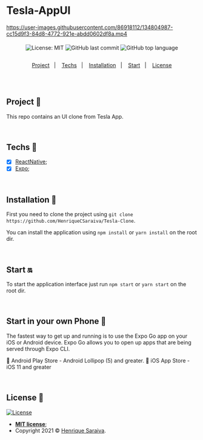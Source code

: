 # Tesla-AppUI

https://user-images.githubusercontent.com/86918112/134804987-cc15d9f3-84d8-4772-921e-abdd0602df8a.mp4


<div align="center" style="margin: 20px; text-align: center">

  ![License: MIT](https://img.shields.io/badge/License-MIT-yellow.svg)
  ![GitHub last commit](https://img.shields.io/github/last-commit/HenriqueCSaraiva/Tesla-AppUI?color=green&style=flat-square)
  ![GitHub top language](https://img.shields.io/github/languages/top/HenriqueCSaraiva/Tesla-AppUI?style=flat-square)

</div>

##

<p align="center">
  <a href="#project-star2">Project</a>&nbsp;&nbsp;&nbsp;|&nbsp;&nbsp;&nbsp;
  <a href="#techs-rocket">Techs</a>&nbsp;&nbsp;&nbsp;|&nbsp;&nbsp;&nbsp;
  <a href="#installation-wrench">Installation</a>&nbsp;&nbsp;&nbsp;|&nbsp;&nbsp;&nbsp;
  <a href="#start-on">Start</a>&nbsp;&nbsp;&nbsp;|&nbsp;&nbsp;&nbsp;
  <a href="#license-memo">License</a>
</p>

##

<br>

## Project :star2:

This repo contains an UI clone from Tesla App.

<br>

## Techs :rocket:

- [x] [ReactNative](https://reactnative.dev/);
- [x] [Expo](https://expo.dev/);

<br>

## Installation :wrench:

First you need to clone the project using `git clone https://github.com/HenriqueCSaraiva/Tesla-Clone`.

You can install the application using `npm install` or `yarn install` on the root dir.

<br>

## Start :on:

To start the application interface just run `npm start` or `yarn start` on the root dir.

<br>

## Start in your own Phone 📱

The fastest way to get up and running is to use the Expo Go app on your iOS or Android device. Expo Go allows you to open up apps that are being served through Expo CLI.

🤖 Android Play Store - Android Lollipop (5) and greater.
🍎 iOS App Store - iOS 11 and greater

<br>

## License :memo:

[![License](http://img.shields.io/:license-mit-blue.svg?style=flat-square)](http://badges.mit-license.org)

- **[MIT license](https://github.com/HenriqueCSaraiva/Tesla-AppUI/blob/add-license-1/LICENSE)**;
- Copyright 2021 © <a href="https://github.com/HenriqueCSaraiva" target="_blank">Henrique Saraiva</a>.
##
